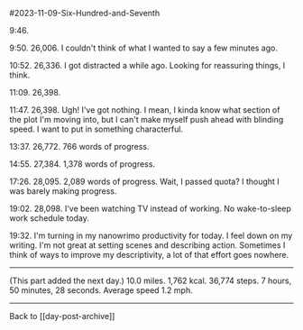 #2023-11-09-Six-Hundred-and-Seventh

9:46.

9:50.  26,006.  I couldn't think of what I wanted to say a few minutes ago.

10:52.  26,336.  I got distracted a while ago.  Looking for reassuring things, I think.

11:09.  26,398.

11:47.  26,398.  Ugh!  I've got nothing.  I mean, I kinda know what section of the plot I'm moving into, but I can't make myself push ahead with blinding speed.  I want to put in something characterful.

13:37.  26,772.  766 words of progress.

14:55.  27,384.  1,378 words of progress.

17:26.  28,095.  2,089 words of progress.  Wait, I passed quota?  I thought I was barely making progress.

19:02.  28,098.  I've been watching TV instead of working.  No wake-to-sleep work schedule today.

19:32.  I'm turning in my nanowrimo productivity for today.  I feel down on my writing.  I'm not great at setting scenes and describing action.  Sometimes I think of ways to improve my descriptivity, a lot of that effort goes nowhere.

---
(This part added the next day.)  10.0 miles.  1,762 kcal.  36,774 steps.  7 hours, 50 minutes, 28 seconds.  Average speed 1.2 mph.

---
Back to [[day-post-archive]]